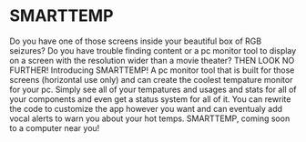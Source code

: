 # SMARTTEMP
Do you have one of those screens inside your beautiful box of RGB seizures? Do you have trouble finding content or a pc monitor tool to display on a screen with the resolution wider than a movie theater? THEN LOOK NO FURTHER! Introducing SMARTTEMP! A pc monitor tool that is built for those screens (horizontal use only) and can create the coolest tempature monitor for your pc. Simply see all of your tempatures and usages and stats for all of your components and even get a status system for all of it. You can rewrite the code to customize the app however you want and can eventualy add vocal alerts to warn you about your hot temps. SMARTTEMP, coming soon to a computer near you!